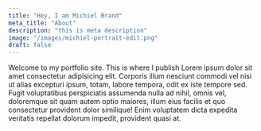 ```yaml
---
title: "Hey, I am Michiel Brand"
meta_title: "About"
description: "this is meta description"
image: "/images/michiel-portrait-edit.png"
draft: false
---
```


Welcome to my portfolio site. This is where I publish Lorem ipsum dolor sit amet consectetur adipisicing elit. Corporis illum nesciunt commodi vel nisi ut alias excepturi ipsum, totam, labore tempora, odit ex iste tempore sed. Fugit voluptatibus perspiciatis assumenda nulla ad nihil, omnis vel, doloremque sit quam autem optio maiores, illum eius facilis et quo consectetur provident dolor similique! Enim voluptatem dicta expedita veritatis repellat dolorum impedit, provident quasi at.
